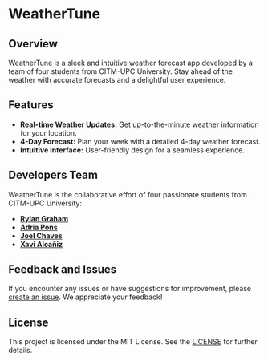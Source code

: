 # WeatherTune

## Overview

WeatherTune is a sleek and intuitive weather forecast app developed by a  team of four students from CITM-UPC University. Stay ahead of the weather with accurate forecasts and a delightful user experience.

## Features

- **Real-time Weather Updates:** Get up-to-the-minute weather information for your location.
- **4-Day Forecast:** Plan your week with a detailed 4-day weather forecast.
- **Intuitive Interface:** User-friendly design for a seamless experience.

## Developers Team

WeatherTune is the collaborative effort of four passionate students from CITM-UPC University:

- **[Rylan Graham](https://github.com/RylanJGraham)**
- **[Adria Pons](https://github.com/AdriaPm)**
- **[Joel Chaves](https://github.com/joeycm)**
- **[Xavi Alcañiz](https://github.com/StarvinXarvin)**

## Feedback and Issues

If you encounter any issues or have suggestions for improvement, please [create an issue](https://github.com/RylanJGraham/WeatherTune/issues). We appreciate your feedback!

## License

This project is licensed under the MIT License. See the [LICENSE](https://github.com/RylanJGraham/WeatherTune/blob/main/LICENSE) for further details.